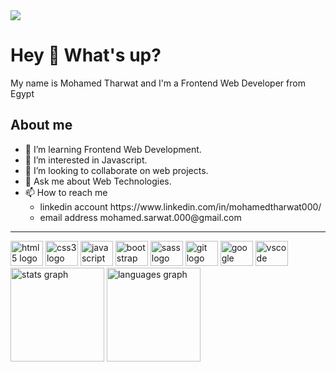 <div>
  <img src="https://visitor-badge.laobi.icu/badge?page_id=mop.mop&"  />
</div>

<h1>Hey 👋 What's up?</h1>

<p>My name is Mohamed Tharwat and I'm a Frontend Web Developer from Egypt</p>

<h2>About me</h2>

<ul>
  <li>👀 I’m learning Frontend Web Development.</li>
  <li>🌱 I’m interested in Javascript.</li>
  <li>🤝 I’m looking to collaborate on web projects.</li>
  <li>💬 Ask me about Web Technologies.</li>
  <li>📫 How to reach me
    <ul>
      <li>linkedin account https://www.linkedin.com/in/mohamedtharwat000/</li>
      <li>email address mohamed.sarwat.000@gmail.com</li>
    </ul>
  </li>
</ul>
 
<hr>

<div>
  <img src="https://cdn.jsdelivr.net/gh/devicons/devicon/icons/html5/html5-original.svg" height="40" width="52" alt="html5 logo"  />
  <img src="https://cdn.jsdelivr.net/gh/devicons/devicon/icons/css3/css3-original.svg" height="40" width="52" alt="css3 logo"  />
  <img src="https://cdn.jsdelivr.net/gh/devicons/devicon/icons/javascript/javascript-original.svg" height="40" width="52" alt="javascript logo"  />
  <img src="https://cdn.jsdelivr.net/gh/devicons/devicon/icons/bootstrap/bootstrap-original.svg" height="40" width="52" alt="bootstrap logo"  />
  <img src="https://cdn.jsdelivr.net/gh/devicons/devicon/icons/sass/sass-original.svg" height="40" width="52" alt="sass logo"  />
  <img src="https://cdn.jsdelivr.net/gh/devicons/devicon/icons/git/git-original.svg" height="40" width="52" alt="git logo"  />
  <img src="https://cdn.jsdelivr.net/gh/devicons/devicon/icons/google/google-original.svg" height="40" width="52" alt="google logo"  />
  <img src="https://cdn.jsdelivr.net/gh/devicons/devicon/icons/vscode/vscode-original.svg" height="40" width="52" alt="vscode logo"  />
</div>

<div>
  <img src="https://github-readme-stats.vercel.app/api?hide_title=false&hide_rank=false&show_icons=true&include_all_commits=true&count_private=true&disable_animations=false&theme=dark&locale=en&hide_border=false&username=mop" height="150" alt="stats graph"  />
  <img src="https://github-readme-stats.vercel.app/api/top-langs?locale=en&hide_title=false&layout=compact&card_width=320&langs_count=5&theme=dark&hide_border=false&username=mop" height="150" alt="languages graph"  />
</div>
